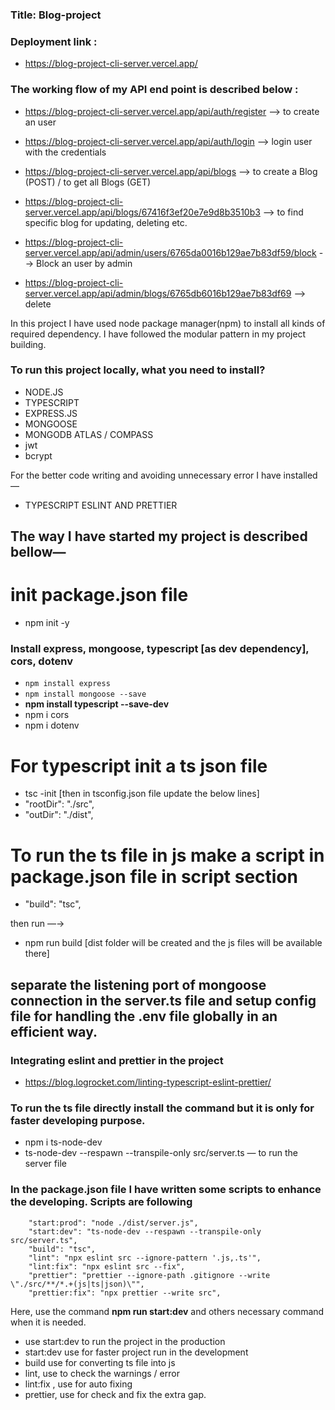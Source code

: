 ### Title: Blog-project


### Deployment link :

- https://blog-project-cli-server.vercel.app/

### The working flow of my API end point is described below :

- https://blog-project-cli-server.vercel.app/api/auth/register  —> to create an user
- https://blog-project-cli-server.vercel.app/api/auth/login —> login user with the credentials

- https://blog-project-cli-server.vercel.app/api/blogs —> to create a Blog (POST) / to get all Blogs (GET)
- https://blog-project-cli-server.vercel.app/api/blogs/67416f3ef20e7e9d8b3510b3 —> to find specific blog for updating, deleting etc.
- https://blog-project-cli-server.vercel.app/api/admin/users/6765da0016b129ae7b83df59/block --> Block an user by admin
- https://blog-project-cli-server.vercel.app/api/admin/blogs/6765db6016b129ae7b83df69 --> delete

In this project I have used node package manager(npm) to install all kinds of required dependency. I have followed the modular pattern in my project building.

### To run this project locally, what you need to install?

- NODE.JS
- TYPESCRIPT
- EXPRESS.JS
- MONGOOSE
- MONGODB ATLAS / COMPASS
- jwt
- bcrypt

For the better code writing and avoiding unnecessary error I have installed —

- TYPESCRIPT ESLINT AND PRETTIER

## The way I have started my project is described bellow—

# init package.json file

- npm init -y

### Install express, mongoose, typescript [as dev dependency], cors, dotenv

- `npm install express`
- `npm install mongoose --save`
- **npm install typescript --save-dev**
- npm i cors
- npm i dotenv

# For typescript init a ts json file

- tsc -init [then in tsconfig.json file update the below lines]
- "rootDir": "./src",
- "outDir": "./dist",

# To run the ts file in js make a script in package.json file in script section

- "build": "tsc",

then run —→  

- npm run build [dist folder will be created and the js files will be available there]

## separate the listening port of mongoose connection in the server.ts file and setup config file for handling the .env file globally in an efficient way.

### Integrating eslint and prettier in the project

- https://blog.logrocket.com/linting-typescript-eslint-prettier/

### To run the ts file directly install the command but it is only for faster developing purpose.

- npm i ts-node-dev
- ts-node-dev --respawn --transpile-only src/server.ts  — to run the server file

### In the package.json file I have written some scripts to enhance the developing. Scripts are following

```
    "start:prod": "node ./dist/server.js",
    "start:dev": "ts-node-dev --respawn --transpile-only src/server.ts",
    "build": "tsc",
    "lint": "npx eslint src --ignore-pattern '.js,.ts'",
    "lint:fix": "npx eslint src --fix",
    "prettier": "prettier --ignore-path .gitignore --write \"./src/**/*.+(js|ts|json)\"",
    "prettier:fix": "npx prettier --write src",
```

Here, use the command **npm run start:dev**  and others necessary command when it is needed.  

- use start:dev to run the project in the production
- start:dev use for faster project run in the development
- build use for converting ts file into js
- lint, use to check the warnings / error
- lint:fix , use for auto fixing
- prettier, use for check and fix the extra gap.
